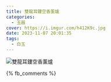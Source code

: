 ```yaml
---
title: 雙龍耳鏤空香薰爐
categories:
  - 玉器
cover: https://i.imgur.com/h412K9c.jpg
date: 2023-11-07 20:01:35
tags:
  - 白玉
---
```


![雙龍耳鏤空香薰爐](https://i.imgur.com/h412K9c.jpg)

{% fb_comments %}
